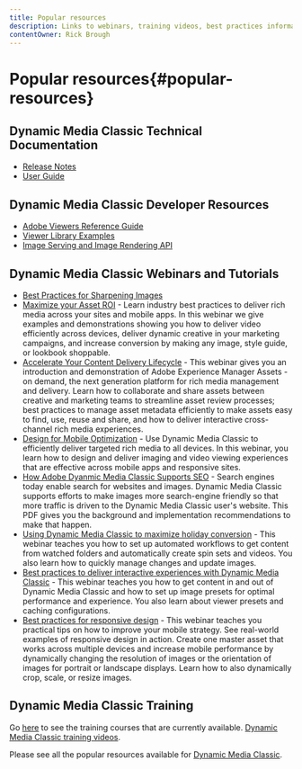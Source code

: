 ```yaml
---
title: Popular resources
description: Links to webinars, training videos, best practices information, and developer resources.
contentOwner: Rick Brough
---
```


# Popular resources{#popular-resources}

## Dynamic Media Classic Technical Documentation

* [Release Notes](https://experienceleague.adobe.com/docs/dynamic-media-developer-resources/release-notes/s7rn2017.html)
* [User Guide](introduction.md)

## Dynamic Media Classic Developer Resources

* [Adobe Viewers Reference Guide](https://experienceleague.adobe.com/docs/dynamic-media-developer-resources/library/home.html)
* [Viewer Library Examples](https://landing.adobe.com/en/na/dynamic-media/ctir-2755/live-demos.html)
* [Image Serving and Image Rendering API](https://experienceleague.adobe.com/docs/dynamic-media-developer-resources/image-serving-api/home.html)

## Dynamic Media Classic Webinars and Tutorials

* [Best Practices for Sharpening Images](/help/assets/s7_sharpening_images.pdf)
* [Maximize your Asset ROI](https://adobecustomersuccess.adobeconnect.com/p5ar3hfrrec/?launcher=false&fcsContent=true&pbMode=normal&proto=true) - Learn industry best practices to deliver rich media across your sites and mobile apps. In this webinar we give examples and demonstrations showing you how to deliver video efficiently across devices, deliver dynamic creative in your marketing campaigns, and increase conversion by making any image, style guide, or lookbook shoppable.
* [Accelerate Your Content Delivery Lifecycle](https://adobecustomersuccess.adobeconnect.com/p88ducm9pqv/) - This webinar gives you an introduction and demonstration of Adobe Experience Manager Assets - on demand, the next generation platform for rich media management and delivery. Learn how to collaborate and share assets between creative and marketing teams to streamline asset review processes; best practices to manage asset metadata efficiently to make assets easy to find, use, reuse and share, and how to deliver interactive cross-channel rich media experiences.
* [Design for Mobile Optimization](https://adobecustomersuccess.adobeconnect.com/p6oqd3wydif/?launcher=false&fcsContent=true&pbMode=normal&proto=true) - Use Dynamic Media Classic to efficiently deliver targeted rich media to all devices. In this webinar, you learn how to design and deliver imaging and video viewing experiences that are effective across mobile apps and responsive sites.
* [How Adobe Dyanmic Media Classic Supports SEO](/help/assets/s7_seo.pdf) - Search engines today enable search for websites and images. Dynamic Media Classic supports efforts to make images more search-engine friendly so that more traffic is driven to the Dynamic Media Classic user's website. This PDF gives you the background and implementation recommendations to make that happen.
* [Using Dynamic Media Classic to maximize holiday conversion](https://adobecustomersuccess.adobeconnect.com/p32n1yr85c9/?proto=true) - This webinar teaches you how to set up automated workflows to get content from watched folders and automatically create spin sets and videos. You also learn how to quickly manage changes and update images.
* [Best practices to deliver interactive experiences with Dynamic Media Classic](https://seminars.adobeconnect.com/p7wb8ej3u6d/) - This webinar teaches you how to get content in and out of Dynamic Media Classic and how to set up image presets for optimal performance and experience. You also learn about viewer presets and caching configurations.
* [Best practices for responsive design](https://offers.adobe.com/en/na/marketing/landings/_40458_responsive_design_live_on_demand_webinar.html) - This webinar teaches you practical tips on how to improve your mobile strategy. See real-world examples of responsive design in action. Create one master asset that works across multiple devices and increase mobile performance by dynamically changing the resolution of images or the orientation of images for portrait or landscape displays. Learn how to also dynamically crop, scale, or resize images.

## Dynamic Media Classic Training

Go [here](https://training.adobe.com/training/courses.html#product=adobe-scene7) to see the training courses that are currently available.
[Dynamic Media Classic training videos](https://experienceleague.adobe.com/docs/dynamic-media-classic/using/intro/training-videos.html#intro).

Please see all the popular resources available for [Dynamic Media Classic](home.md).